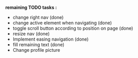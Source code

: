 **remaining TODO tasks :**
- change right nav (done)
- change active element when navigating (done)
- toggle scroll button according to position on page (done)
- resize nav (done)
- Implement easing navigation (done)
- fill remaining text (done)
- Change profile picture
